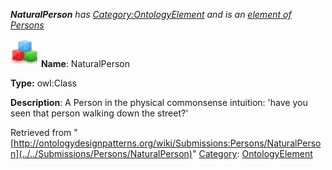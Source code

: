 ___NaturalPerson__ has [Category:OntologyElement](../../Category/OntologyElement "Category:OntologyElement") and is an [element of](../../Property/ElementOf "Property:ElementOf") [Persons](../../Submissions/Persons "Submissions:Persons")_


  




[![Class](../../images/thumb/2/27/Class.gif/45px-Class.gif)](../../Image/Class.gif "Class")
__Name__: NaturalPerson 


__Type:__ owl:Class 


__Description__: A Person in the physical commonsense intuition: 'have you seen that person walking down the street?' 





Retrieved from "[http://ontologydesignpatterns.org/wiki/Submissions:Persons/NaturalPerson](../../Submissions/Persons/NaturalPerson)"
 [Category](http://ontologydesignpatterns.org/wiki/Special:Categories "Special:Categories"): [OntologyElement](../../Category/OntologyElement "Category:OntologyElement")
